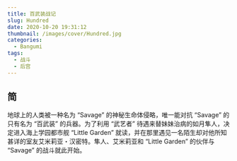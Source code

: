 ```yaml
---
title: 百武装战记
slug: Hundred
date: 2020-10-20 19:31:12
thumbnail: /images/cover/Hundred.jpg
categories:
  - Bangumi
tags:
  - 战斗
  - 后宫
---
```


## 简

地球上的人类被一种名为 “Savage” 的神秘生命体侵略，唯一能对抗 “Savage” 的只有名为 “百武装” 的兵器。为了利用 “武艺者” 待遇来替妹妹治病的如月隼人，决定进入海上学园都市舰 “Little Garden” 就读，并在那里遇见一名陌生却对他所知甚详的室友艾米莉亚・汉密特。隼人、艾米莉亚和 “Little Garden” 的伙伴与 “Savage” 的战斗就此开始。
